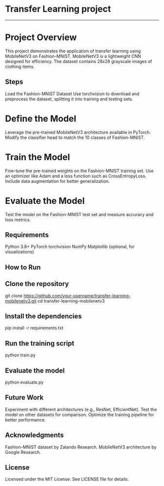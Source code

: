 # Transfer Learning project 

---

# Project Overview
 This project demonstrates the application of transfer learning using MobileNetV3 on Fashion-MNIST.
 MobileNetV3 is a lightweight CNN designed for efficiency. The dataset contains 28x28 grayscale images of clothing items.

## Steps

 Load the Fashion-MNIST Dataset
 Use torchvision to download and preprocess the dataset, splitting it into training and testing sets.

# Define the Model
 Leverage the pre-trained MobileNetV3 architecture available in PyTorch.
 Modify the classifier head to match the 10 classes of Fashion-MNIST.

# Train the Model
Fine-tune the pre-trained weights on the Fashion-MNIST training set.
Use an optimizer like Adam and a loss function such as CrossEntropyLoss.
 Include data augmentation for better generalization.

# Evaluate the Model
Test the model on the Fashion-MNIST test set and measure accuracy and loss metrics.

## Requirements

Python 3.8+
PyTorch
torchvision
NumPy
Matplotlib (optional, for visualizations)

## How to Run

Clone the repository
---
git clone https://github.com/your-username/transfer-learning-mobilenetv3.git
cd transfer-learning-mobilenetv3

Install the dependencies
---
 pip install -r requirements.txt

 Run the training script
 ---
 python train.py

 Evaluate the model
 ---
python evaluate.py

## Future Work
Experiment with different architectures (e.g., ResNet, EfficientNet).
Test the model on other datasets for comparison.
Optimize the training pipeline for better performance.

## Acknowledgments
Fashion-MNIST dataset by Zalando Research.
MobileNetV3 architecture by Google Research.

## License

Licensed under the MIT License. See LICENSE file for details.
